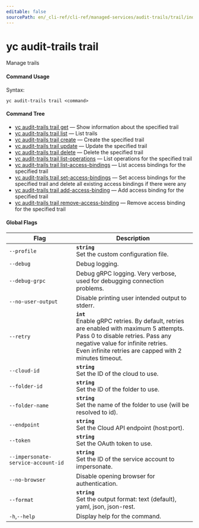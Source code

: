 ```yaml
---
editable: false
sourcePath: en/_cli-ref/cli-ref/managed-services/audit-trails/trail/index.md
---
```


# yc audit-trails trail

Manage trails

#### Command Usage

Syntax: 

`yc audit-trails trail <command>`

#### Command Tree

- [yc audit-trails trail get](get.md) — Show information about the specified trail
- [yc audit-trails trail list](list.md) — List trails
- [yc audit-trails trail create](create.md) — Create the specified trail
- [yc audit-trails trail update](update.md) — Update the specified trail
- [yc audit-trails trail delete](delete.md) — Delete the specified trail
- [yc audit-trails trail list-operations](list-operations.md) — List operations for the specified trail
- [yc audit-trails trail list-access-bindings](list-access-bindings.md) — List access bindings for the specified trail
- [yc audit-trails trail set-access-bindings](set-access-bindings.md) — Set access bindings for the specified trail and delete all existing access bindings if there were any
- [yc audit-trails trail add-access-binding](add-access-binding.md) — Add access binding for the specified trail
- [yc audit-trails trail remove-access-binding](remove-access-binding.md) — Remove access binding for the specified trail

#### Global Flags

| Flag | Description |
|----|----|
|`--profile`|<b>`string`</b><br/>Set the custom configuration file.|
|`--debug`|Debug logging.|
|`--debug-grpc`|Debug gRPC logging. Very verbose, used for debugging connection problems.|
|`--no-user-output`|Disable printing user intended output to stderr.|
|`--retry`|<b>`int`</b><br/>Enable gRPC retries. By default, retries are enabled with maximum 5 attempts.<br/>Pass 0 to disable retries. Pass any negative value for infinite retries.<br/>Even infinite retries are capped with 2 minutes timeout.|
|`--cloud-id`|<b>`string`</b><br/>Set the ID of the cloud to use.|
|`--folder-id`|<b>`string`</b><br/>Set the ID of the folder to use.|
|`--folder-name`|<b>`string`</b><br/>Set the name of the folder to use (will be resolved to id).|
|`--endpoint`|<b>`string`</b><br/>Set the Cloud API endpoint (host:port).|
|`--token`|<b>`string`</b><br/>Set the OAuth token to use.|
|`--impersonate-service-account-id`|<b>`string`</b><br/>Set the ID of the service account to impersonate.|
|`--no-browser`|Disable opening browser for authentication.|
|`--format`|<b>`string`</b><br/>Set the output format: text (default), yaml, json, json-rest.|
|`-h`,`--help`|Display help for the command.|
